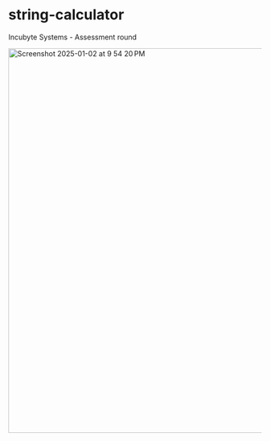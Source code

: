 # string-calculator
Incubyte Systems - Assessment round 

<img width="766" alt="Screenshot 2025-01-02 at 9 54 20 PM" src="https://github.com/user-attachments/assets/a1052fb9-0c1f-42aa-bbf7-84e25244efa1" />

